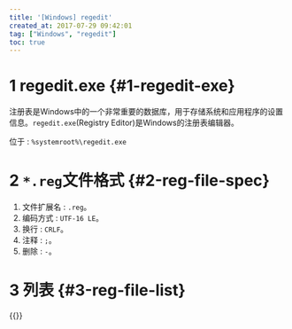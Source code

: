```yaml
---
title: '[Windows] regedit'
created_at: 2017-07-29 09:42:01
tag: ["Windows", "regedit"]
toc: true
---
```



# 1 regedit.exe {#1-regedit-exe}
注册表是Windows中的一个非常重要的数据库，用于存储系统和应用程序的设置信息。`regedit.exe`(Registry Editor)是Windows的注册表编辑器。

位于 : `%systemroot%\regedit.exe`

# 2 `*.reg`文件格式 {#2-reg-file-spec}

1. 文件扩展名 : `.reg`。
2. 编码方式 : `UTF-16 LE`。
3. 换行 : `CRLF`。
4. 注释 : `;`。
5. 删除 : `-`。

# 3 列表 {#3-reg-file-list}

{{<file-list title="reg文件列表"  regex="^.*\.reg$" lang="reg">}}
